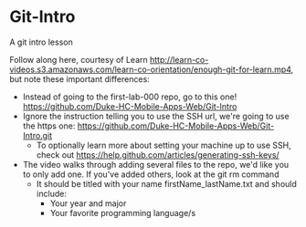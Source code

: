 # Git-Intro
A git intro lesson


Follow along here, courtesy of Learn http://learn-co-videos.s3.amazonaws.com/learn-co-orientation/enough-git-for-learn.mp4, but note these important differences:
* Instead of going to the first-lab-000 repo, go to this one! https://github.com/Duke-HC-Mobile-Apps-Web/Git-Intro
* Ignore the instruction telling you to use the SSH url, we're going to use the https one: https://github.com/Duke-HC-Mobile-Apps-Web/Git-Intro.git
  * To optionally learn more about setting your machine up to use SSH, check out https://help.github.com/articles/generating-ssh-keys/
* The video walks through adding several files to the repo, we'd like you to only add one.  If you've added others, look at the git rm command
  * It should be titled with your name firstName_lastName.txt and should include:
    * Your year and major
    * Your favorite programming language/s
